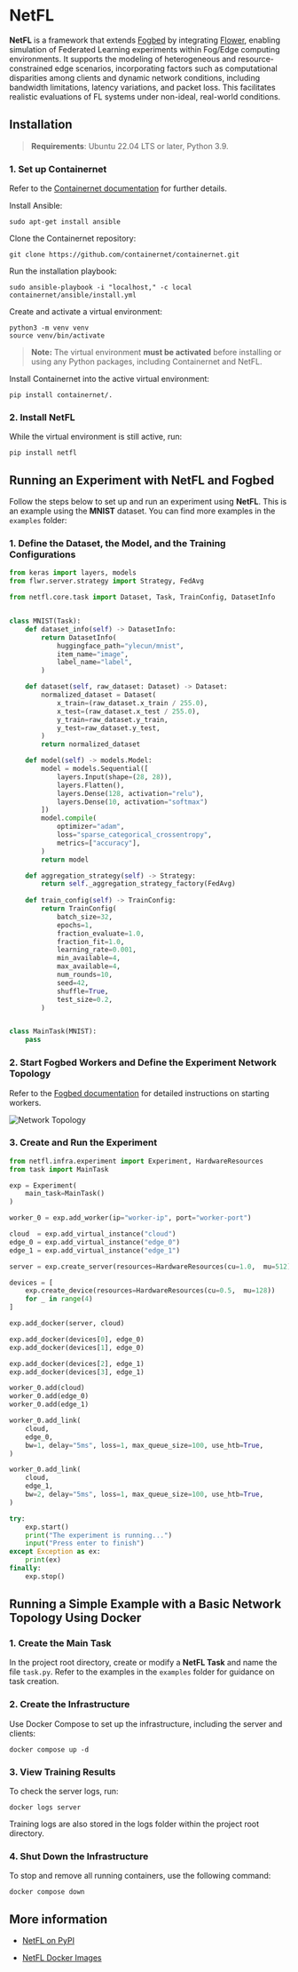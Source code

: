 # NetFL

**NetFL** is a framework that extends [Fogbed](https://github.com/larsid/fogbed) by integrating [Flower](https://github.com/adap/flower), enabling simulation of Federated Learning experiments within Fog/Edge computing environments. It supports the modeling of heterogeneous and resource-constrained edge scenarios, incorporating factors such as computational disparities among clients and dynamic network conditions, including bandwidth limitations, latency variations, and packet loss. This facilitates realistic evaluations of FL systems under non-ideal, real-world conditions.

## Installation

> **Requirements**: Ubuntu 22.04 LTS or later, Python 3.9.

### 1. Set up Containernet

Refer to the [Containernet documentation](https://github.com/containernet/containernet) for further details.

Install Ansible:

```
sudo apt-get install ansible
```

Clone the Containernet repository:

```
git clone https://github.com/containernet/containernet.git
```

Run the installation playbook:

```
sudo ansible-playbook -i "localhost," -c local containernet/ansible/install.yml
```

Create and activate a virtual environment:

```
python3 -m venv venv
source venv/bin/activate
```

> **Note:** The virtual environment **must be activated** before installing or using any Python packages, including Containernet and NetFL.

Install Containernet into the active virtual environment:

```
pip install containernet/.
```

### 2. Install NetFL

While the virtual environment is still active, run:

```
pip install netfl
```

## Running an Experiment with NetFL and Fogbed

Follow the steps below to set up and run an experiment using **NetFL**. This is an example using the **MNIST** dataset. You can find more examples in the `examples` folder:

### 1. Define the Dataset, the Model, and the Training Configurations

```py
from keras import layers, models
from flwr.server.strategy import Strategy, FedAvg

from netfl.core.task import Dataset, Task, TrainConfig, DatasetInfo


class MNIST(Task):
    def dataset_info(self) -> DatasetInfo:
        return DatasetInfo(
            huggingface_path="ylecun/mnist",
            item_name="image",
            label_name="label",
        )

    def dataset(self, raw_dataset: Dataset) -> Dataset:
        normalized_dataset = Dataset(
            x_train=(raw_dataset.x_train / 255.0),
            x_test=(raw_dataset.x_test / 255.0),
            y_train=raw_dataset.y_train,
            y_test=raw_dataset.y_test,
        )
        return normalized_dataset

    def model(self) -> models.Model:
        model = models.Sequential([
            layers.Input(shape=(28, 28)),
            layers.Flatten(),
            layers.Dense(128, activation="relu"),
            layers.Dense(10, activation="softmax")
        ])
        model.compile(
            optimizer="adam",
            loss="sparse_categorical_crossentropy",
            metrics=["accuracy"],
        )
        return model

    def aggregation_strategy(self) -> Strategy:
        return self._aggregation_strategy_factory(FedAvg)
    
    def train_config(self) -> TrainConfig:
	    return TrainConfig(
            batch_size=32,
            epochs=1,
            fraction_evaluate=1.0,
            fraction_fit=1.0,
            learning_rate=0.001,
            min_available=4,
            max_available=4,
            num_rounds=10,
            seed=42,
            shuffle=True,
            test_size=0.2,
        )


class MainTask(MNIST):
    pass

```

### 2. Start Fogbed Workers and Define the Experiment Network Topology

Refer to the [Fogbed documentation](https://larsid.github.io/fogbed/distributed_emulation) for detailed instructions on starting workers.

![Network Topology](https://i.postimg.cc/zvrLBK20/network-topology.png)

### 3. Create and Run the Experiment

```py
from netfl.infra.experiment import Experiment, HardwareResources
from task import MainTask

exp = Experiment(
    main_task=MainTask()
)

worker_0 = exp.add_worker(ip="worker-ip", port="worker-port")

cloud  = exp.add_virtual_instance("cloud")
edge_0 = exp.add_virtual_instance("edge_0")
edge_1 = exp.add_virtual_instance("edge_1")

server = exp.create_server(resources=HardwareResources(cu=1.0,  mu=512))

devices = [
    exp.create_device(resources=HardwareResources(cu=0.5,  mu=128)) 
    for _ in range(4)
]

exp.add_docker(server, cloud)

exp.add_docker(devices[0], edge_0)
exp.add_docker(devices[1], edge_0)

exp.add_docker(devices[2], edge_1)
exp.add_docker(devices[3], edge_1)

worker_0.add(cloud)
worker_0.add(edge_0)
worker_0.add(edge_1)

worker_0.add_link(
    cloud, 
    edge_0, 
    bw=1, delay="5ms", loss=1, max_queue_size=100, use_htb=True,
)

worker_0.add_link(
    cloud, 
    edge_1, 
    bw=2, delay="5ms", loss=1, max_queue_size=100, use_htb=True,
)

try:
    exp.start()    
    print("The experiment is running...")
    input("Press enter to finish")
except Exception as ex: 
    print(ex)
finally:
    exp.stop()

```

## Running a Simple Example with a Basic Network Topology Using Docker

### 1. Create the Main Task

In the project root directory, create or modify a **NetFL Task** and name the file `task.py`. Refer to the examples in the `examples` folder for guidance on task creation.

### 2. Create the Infrastructure

Use Docker Compose to set up the infrastructure, including the server and clients:

```
docker compose up -d
```

### 3. View Training Results

To check the server logs, run:

```
docker logs server
```

Training logs are also stored in the logs folder within the project root directory. 

### 4. Shut Down the Infrastructure

To stop and remove all running containers, use the following command:

```
docker compose down
```

## More information

- [NetFL on PyPI](https://pypi.org/project/netfl)

- [NetFL Docker Images](https://hub.docker.com/r/netfl/netfl/tags)

